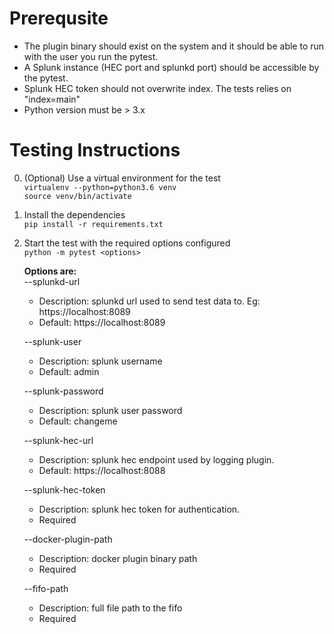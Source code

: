 # Prerequsite
* The plugin binary should exist on the system and it should be able to run with the user you run the pytest.
* A Splunk instance (HEC port and splunkd port) should be accessible by the pytest.
* Splunk HEC token should not overwrite index. The tests relies on "index=main"
* Python version must be > 3.x

# Testing Instructions
0. (Optional) Use a virtual environment for the test  
    `virtualenv --python=python3.6 venv`  
    `source venv/bin/activate`
1. Install the dependencies  
    `pip install -r requirements.txt`  
2. Start the test with the required options configured  
    `python -m pytest <options>`  

    **Options are:**  
    --splunkd-url
    * Description: splunkd url used to send test data to. Eg: https://localhost:8089  
    * Default: https://localhost:8089

    --splunk-user
    * Description: splunk username  
    * Default: admin

    --splunk-password
    * Description: splunk user password  
    * Default: changeme

    --splunk-hec-url
    * Description: splunk hec endpoint used by logging plugin.  
    * Default: https://localhost:8088

    --splunk-hec-token
    * Description: splunk hec token for authentication.
    * Required

    --docker-plugin-path
    * Description: docker plugin binary path  
    * Required

    --fifo-path
    * Description: full file path to the fifo  
    * Required


